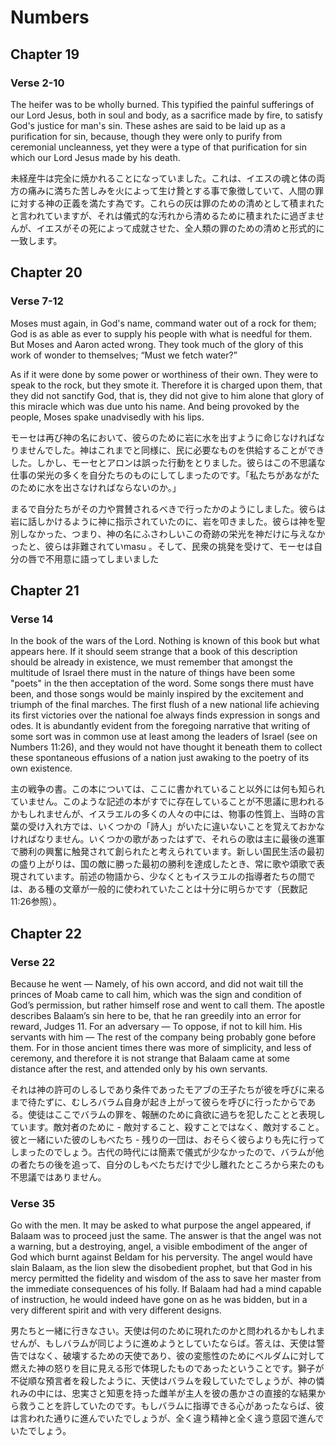# Numbers

## Chapter 19

### Verse 2-10

The heifer was to be wholly burned. This typified the painful sufferings of our Lord Jesus, both in soul and body, as a sacrifice made by fire, to satisfy God's justice for man's sin. These ashes are said to be laid up as a purification for sin, because, though they were only to purify from ceremonial uncleanness, yet they were a type of that purification for sin which our Lord Jesus made by his death.

未経産牛は完全に焼かれることになっていました。これは、イエスの魂と体の両方の痛みに満ちた苦しみを火によって生け贄とする事で象徴していて、人間の罪に対する神の正義を満たす為です。これらの灰は罪のための清めとして積まれたと言われていますが、それは儀式的な汚れから清めるために積まれたに過ぎませんが、イエスがその死によって成就させた、全人類の罪のための清めと形式的に一致します。

## Chapter 20

### Verse 7-12

Moses must again, in God's name, command water out of a rock for them; God is as able as ever to supply his people with what is needful for them. But Moses and Aaron acted wrong. They took much of the glory of this work of wonder to themselves; “Must we fetch water?”

As if it were done by some power or worthiness of their own. They were to speak to the rock, but they smote it. Therefore it is charged upon them, that they did not sanctify God, that is, they did not give to him alone that glory of this miracle which was due unto his name. And being provoked by the people, Moses spake unadvisedly with his lips.

モーセは再び神の名において、彼らのために岩に水を出すように命じなければなりませんでした。神はこれまでと同様に、民に必要なものを供給することができした。しかし、モーセとアロンは誤った行動をとりました。彼らはこの不思議な仕事の栄光の多くを自分たちのものにしてしまったのです。「私たちがあながたのために水を出さなければならないのか。」

まるで自分たちがその力や賞賛されるべきで行ったかのようにしました。彼らは岩に話しかけるように神に指示されていたのに、岩を叩きました。彼らは神を聖別しなかった、つまり、神の名にふさわしいこの奇跡の栄光を神だけに与えなかったと、彼らは非難されていmasu
。そして、民衆の挑発を受けて、モーセは自分の唇で不用意に語ってしまいました

## Chapter 21

### Verse 14

In the book of the wars of the Lord. Nothing is known of this book but what appears here. If it should seem strange that a book of this description should be already in existence, we must remember that amongst the multitude of Israel there must in the nature of things have been some "poets" in the then acceptation of the word. Some songs there must have been, and those songs would be mainly inspired by the excitement and triumph of the final marches. The first flush of a new national life achieving its first victories over the national foe always finds expression in songs and odes. It is abundantly evident from the foregoing narrative that writing of some sort was in common use at least among the leaders of Israel (see on Numbers 11:26), and they would not have thought it beneath them to collect these spontaneous effusions of a nation just awaking to the poetry of its own existence.

主の戦争の書。この本については、ここに書かれていること以外には何も知られていません。このような記述の本がすでに存在していることが不思議に思われるかもしれませんが、イスラエルの多くの人々の中には、物事の性質上、当時の言葉の受け入れ方では、いくつかの「詩人」がいたに違いないことを覚えておかなければなりません。いくつかの歌があったはずで、それらの歌は主に最後の進軍で勝利の興奮に触発されて創られたと考えられています。新しい国民生活の最初の盛り上がりは、国の敵に勝った最初の勝利を達成したとき、常に歌や頌歌で表現されています。前述の物語から、少なくともイスラエルの指導者たちの間では、ある種の文章が一般的に使われていたことは十分に明らかです（民数記11:26参照）。

## Chapter 22

### Verse 22

Because he went — Namely, of his own accord, and did not wait till the princes of Moab came to call him, which was the sign and condition of God’s permission, but rather himself rose and went to call them. The apostle describes Balaam’s sin here to be, that he ran greedily into an error for reward, Judges 11. For an adversary — To oppose, if not to kill him. His servants with him — The rest of the company being probably gone before them. For in those ancient times there was more of simplicity, and less of ceremony, and therefore it is not strange that Balaam came at some distance after the rest, and attended only by his own servants.

それは神の許可のしるしであり条件であったモアブの王子たちが彼を呼びに来るまで待たずに、むしろバラム自身が起き上がって彼らを呼びに行ったからである。使徒はここでバラムの罪を、報酬のために貪欲に過ちを犯したことと表現しています。敵対者のために - 敵対すること、殺すことではなく、敵対すること。彼と一緒にいた彼のしもべたち - 残りの一団は、おそらく彼らよりも先に行ってしまったのでしょう。古代の時代には簡素で儀式が少なかったので、バラムが他の者たちの後を追って、自分のしもべたちだけで少し離れたところから来たのも不思議ではありません。

### Verse 35

Go with the men. It may be asked to what purpose the angel appeared, if Balaam was to proceed just the same. The answer is that the angel was not a warning, but a destroying, angel, a visible embodiment of the anger of God which burnt against Beldam for his perversity. The angel would have slain Balaam, as the lion slew the disobedient prophet, but that God in his mercy permitted the fidelity and wisdom of the ass to save her master from the immediate consequences of his folly. If Balaam had had a mind capable of instruction, he would indeed have gone on as he was bidden, but in a very different spirit and with very different designs.

男たちと一緒に行きなさい。天使は何のために現れたのかと問われるかもしれませんが、もしバラムが同じように進めようとしていたならば。答えは、天使は警告ではなく、破壊するための天使であり、彼の変態性のためにベルダムに対して燃えた神の怒りを目に見える形で体現したものであったということです。獅子が不従順な預言者を殺したように、天使はバラムを殺していたでしょうが、神の憐れみの中には、忠実さと知恵を持った雌羊が主人を彼の愚かさの直接的な結果から救うことを許していたのです。もしバラムに指導できる心があったならば、彼は言われた通りに進んでいたでしょうが、全く違う精神と全く違う意図で進んでいたでしょう。